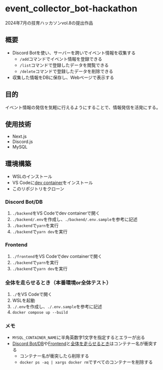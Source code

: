 # event_collector_bot-hackathon

2024年7月の技育ハッカソンvol.8の提出作品

## 概要

- Discord Botを使い、サーバーを跨いでイベント情報を収集する
  - `/add`コマンドでイベント情報を登録できる
  - `/list`コマンドで登録したデータを閲覧できる
  - `/delete`コマンドで登録したデータを削除できる
- 収集した情報をDBに保存し、Webページで表示する 

## 目的
イベント情報の発信を気軽に行えるようにすることで、情報発信を活発にする。

## 使用技術
- Next.js
- Discord.js
- MySQL

## 環境構築

- WSLのインストール
- VS Codeに[dev container](https://marketplace.visualstudio.com/items?itemName=ms-vscode-remote.remote-containers)をインストール
- このリポジトリをクローン

### Discord Bot/DB

1. `./backend`をVS Codeでdev containerで開く
2. `./backend/.env`を作成し、`./backend/.env.sample`を参考に記述
3. `./backend`で`yarn`を実行
4. `./backend`で`yarn dev`を実行

### Frontend

1. `./frontend`をVS Codeでdev containerで開く
2. `./backend`で`yarn`を実行
3. `./backend`で`yarn dev`を実行

### 全体を走らせるとき（本番環境or全体テスト）

1. `./`をVS Codeで開く
2. WSLを起動
3. `./.env`を作成し、`./.env.sample`を参考に記述
4. `docker compose up --build`

### メモ

- `MYSQL_CONTAINER_NAME`に半角英数字1文字を指定するとエラーが出る
- [Discord Bot/DB](#discord-botdb)や[Frontend](#frontend)と[全体を走らせるとき](#全体を走らせるとき本番環境or全体テスト)はコンテナー名が衝突する
  - コンテナー名が衝突したら削除する
  - `docker ps -aq | xargs docker rm`ですべてのコンテナーを削除する
